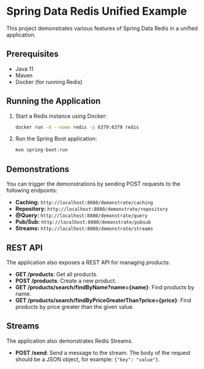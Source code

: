 # Spring Data Redis Unified Example

This project demonstrates various features of Spring Data Redis in a unified application.

## Prerequisites

- Java 11
- Maven
- Docker (for running Redis)

## Running the Application

1.  Start a Redis instance using Docker:
    ```sh
    docker run -d --name redis -p 6379:6379 redis
    ```

2.  Run the Spring Boot application:
    ```sh
    mvn spring-boot:run
    ```

## Demonstrations

You can trigger the demonstrations by sending POST requests to the following endpoints:

-   **Caching:** `http://localhost:8080/demonstrate/caching`
-   **Repository:** `http://localhost:8080/demonstrate/repository`
-   **@Query:** `http://localhost:8080/demonstrate/query`
-   **Pub/Sub:** `http://localhost:8080/demonstrate/pubsub`
-   **Streams:** `http://localhost:8080/demonstrate/streams`

## REST API

The application also exposes a REST API for managing products:

-   **GET /products**: Get all products.
-   **POST /products**: Create a new product.
-   **GET /products/search/findByName?name={name}**: Find products by name.
-   **GET /products/search/findByPriceGreaterThan?price={price}**: Find products by price greater than the given value.

## Streams

The application also demonstrates Redis Streams.

-   **POST /send**: Send a message to the stream. The body of the request should be a JSON object, for example: `{"key": "value"}`.



